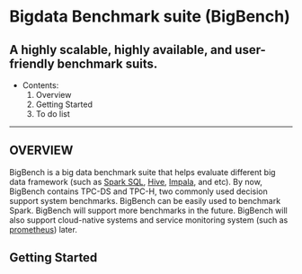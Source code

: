 # Bigdata Benchmark suite (BigBench)
## A highly scalable, highly available, and user-friendly benchmark suits.
* Contents:
    1. Overview
    2. Getting Started
    3. To do list
    
---
## OVERVIEW ##

BigBench is a big data benchmark suite that helps evaluate different big data framework (such as [Spark SQL](https://github.com/apache/spark), [Hive](https://github.com/apache/hive), [Impala](https://github.com/apache/impala), and etc). By now, BigBench contains TPC-DS and TPC-H, two commonly used decision support system benchmarks. BigBench can be easily used to benchmark Spark. BigBench will support more benchmarks in the future. BigBench will also support cloud-native systems and service monitoring system (such as [prometheus](https://github.com/prometheus/prometheus)) later.  

## Getting Started ##

